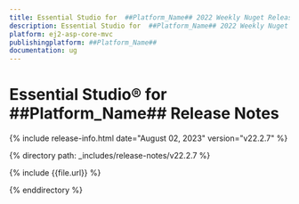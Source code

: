 ```yaml
---
title: Essential Studio for  ##Platform_Name## 2022 Weekly Nuget Release Release Notes  
description: Essential Studio for  ##Platform_Name## 2022 Weekly Nuget Release Release Notes  
platform: ej2-asp-core-mvc
publishingplatform: ##Platform_Name##
documentation: ug
---
```


# Essential Studio&reg; for  ##Platform_Name##   Release Notes  

{% include release-info.html date="August 02, 2023" version="v22.2.7" %} 

{% directory path: _includes/release-notes/v22.2.7 %}

{% include {{file.url}} %}

{% enddirectory %}


